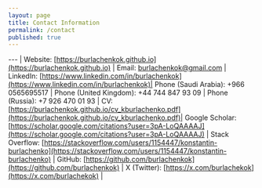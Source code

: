 ```yaml
---
layout: page
title: Contact Information
permalink: /contact
published: true
---
```


<style>
th, td {
  padding: 5px;
  text-align: left;
}
</style>

--- |
Website: [https://burlachenkok.github.io](https://burlachenkok.github.io) |
Email: [burlachenkok@gmail.com](mailto:burlachenkok@gmail.com) |
LinkedIn: [https://www.linkedin.com/in/burlachenkok](https://www.linkedin.com/in/burlachenkok)|
Phone (Saudi Arabia): +966 0565695517 |
Phone (United Kingdom): +44 744 847 93 09 |
Phone (Russia): +7 926 470 01 93 |
CV: [https://burlachenkok.github.io/cv_kburlachenko.pdf](https://burlachenkok.github.io/cv_kburlachenko.pdf)|
Google Scholar: [https://scholar.google.com/citations?user=3pA-LoQAAAAJ](https://scholar.google.com/citations?user=3pA-LoQAAAAJ) |
Stack Overflow: [https://stackoverflow.com/users/1154447/konstantin-burlachenko](https://stackoverflow.com/users/1154447/konstantin-burlachenko) |
GitHub: [https://github.com/burlachenkok](https://github.com/burlachenkok) |
X (Twitter): [https://x.com/burlachekok](https://x.com/burlachekok) |
